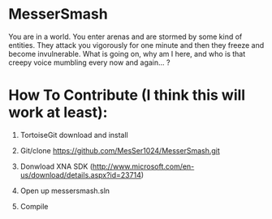 MesserSmash
===========

You are in a world. You enter arenas and are stormed by some kind of entities. They attack you vigorously for one minute and then they freeze and become invulnerable. What is going on, why am I here, and who is that creepy voice mumbling every now and again... ?



How To Contribute (I think this will work at least):
====================
1) TortoiseGit download and install

2) Git/clone    https://github.com/MesSer1024/MesserSmash.git

3) Donwload XNA SDK (http://www.microsoft.com/en-us/download/details.aspx?id=23714)

4) Open up messersmash.sln

5) Compile
